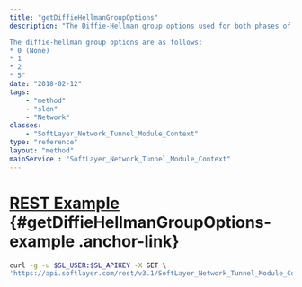 ```yaml
---
title: "getDiffieHellmanGroupOptions"
description: "The Diffie-Hellman group options used for both phases of the negotiation process. 

The diffie-hellman group options are as follows: 
* 0 (None)
* 1
* 2
* 5"
date: "2018-02-12"
tags:
    - "method"
    - "sldn"
    - "Network"
classes:
    - "SoftLayer_Network_Tunnel_Module_Context"
type: "reference"
layout: "method"
mainService : "SoftLayer_Network_Tunnel_Module_Context"
---
```


# [REST Example](#getDiffieHellmanGroupOptions-example) <a href="/article/rest/"><i class="fas fa-question"></i></a> {#getDiffieHellmanGroupOptions-example .anchor-link} 
```bash
curl -g -u $SL_USER:$SL_APIKEY -X GET \
'https://api.softlayer.com/rest/v3.1/SoftLayer_Network_Tunnel_Module_Context/getDiffieHellmanGroupOptions'
```
